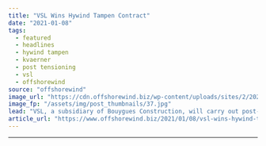 ```yaml
---
title: "VSL Wins Hywind Tampen Contract"
date: "2021-01-08"
tags: 
  - featured
  - headlines
  - hywind tampen
  - kvaerner
  - post tensioning
  - vsl
  - offshorewind
source: "offshorewind"
image_url: "https://cdn.offshorewind.biz/wp-content/uploads/sites/2/2021/01/08100003/Hywind-Tampen_cEquinor.jpg"
image_fp: "/assets/img/post_thumbnails/37.jpg"
lead: "VSL, a subsidiary of Bouygues Construction, will carry out post-tensioning works on the eleven"
article_url: "https://www.offshorewind.biz/2021/01/08/vsl-wins-hywind-tampen-contract/"
---
```


---
